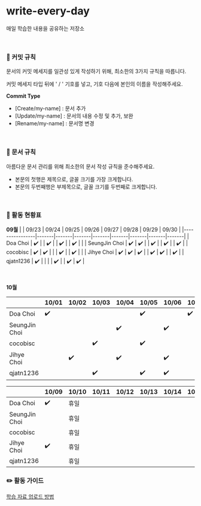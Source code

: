 # write-every-day
매일 학습한 내용을 공유하는 저장소


<br>


### 📕 커밋 규칙

문서의 커밋 메세지를 일관성 있게 작성하기 위해, 최소한의 3가지 규칙을 따릅니다.

커밋 메세지 타입 뒤에 ' / ' 기호를 넣고, 기호 다음에 본인의 이름을 작성해주세요.

**Commit Type**

- [Create/my-name] : 문서 추가
- [Update/my-name] : 문서의 내용 수정 및 추가, 보완
- [Rename/my-name] : 문서명 변경


<br>


### 📕 문서 규칙

아름다운 문서 관리를 위해 최소한의 문서 작성 규칙을 준수해주세요.

- 본문의 첫행은 제목으로, 글꼴 크기를 가장 크게합니다.
- 본문의 두번째행은 부제목으로, 글꼴 크기를 두번째로 크게합니다.  


<br>


### 📕 활동 현황표

**09월**
|                | 09/23 | 09/24 | 09/25 | 09/26 | 09/27 | 09/28 | 09/29 | 09/30 |
|----------------|-------|-------|-------|-------|-------|-------|-------|-------|
| Doa Choi       |  ✔️    |       |  ✔️    |       |  ✔️    |       |  ✔️    |       |
| SeungJin Choi  |  ✔️    |  ✔️    |       |  ✔️    |       |  ✔️    |       |  ✔️    |
| cocobisc       |  ✔️    |  ✔️    |       |       |  ✔️    |       |  ✔️    |       |
| Jihye Choi     |  ✔️    |  ✔️    |  ✔️    |       |  ✔️    |  ✔️    |       |  ✔️    |
| qjatn1236      |  ✔️    |       |       |       |  ✔️    |       |  ✔️    |  ✔️    |

<br>

**10월**

|                | 10/01 | 10/02 | 10/03 | 10/04 | 10/05 | 10/06 | 10/07 | 10/08 |
|----------------|-------|-------|-------|-------|-------|-------|-------|-------|
| Doa Choi       |  ✔️    |       |       |       |  ✔️    |       |  ✔️    |       |
| SeungJin Choi  |       |       |       |  ✔️    |       |  ✔️    |       |  ✔️    |
| cocobisc       |       |       |  ✔️    |       |  ✔️    |       |       |       |
| Jihye Choi     |       |  ✔️    |       |  ✔️    |       |  ✔️    |       |       |
| qjatn1236      |       |       |  ✔️    |       |  ✔️    |  ✔️    |       |  ✔️    |

|                | 10/09 | 10/10 | 10/11 | 10/12 | 10/13 | 10/14 | 10/15 | 10/16 |
|----------------|-------|-------|-------|-------|-------|-------|-------|-------|
| Doa Choi       |  ✔️    |  휴일  |       |       |       |       |       |       |
| SeungJin Choi  |       |  휴일  |       |       |       |       |       |       |
| cocobisc       |       |  휴일  |       |       |       |       |       |       |
| Jihye Choi     |  ✔️    |  휴일  |       |       |       |       |       |       |
| qjatn1236      |       |  휴일  |       |       |       |       |       |       |

### ✏️ 활동 가이드
[학습 자료 업로드 방법](https://github.com/Write-Every-Day/write-every-day/blob/main/%EA%B0%80%EC%9D%B4%EB%93%9C.md)
